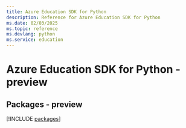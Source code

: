 ```yaml
---
title: Azure Education SDK for Python
description: Reference for Azure Education SDK for Python
ms.date: 02/03/2025
ms.topic: reference
ms.devlang: python
ms.service: education
---
```

# Azure Education SDK for Python - preview
## Packages - preview
[!INCLUDE [packages](education-index.md)]